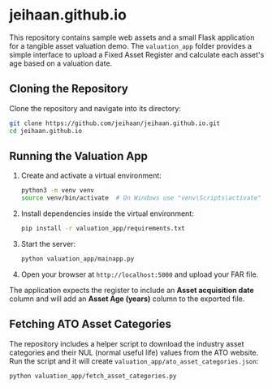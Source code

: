# jeihaan.github.io

This repository contains sample web assets and a small Flask application for a tangible asset valuation demo. The `valuation_app` folder provides a simple interface to upload a Fixed Asset Register and calculate each asset's age based on a valuation date.

## Cloning the Repository

Clone the repository and navigate into its directory:

```bash
git clone https://github.com/jeihaan/jeihaan.github.io.git
cd jeihaan.github.io
```


## Running the Valuation App

1. Create and activate a virtual environment:
   ```bash
   python3 -m venv venv
   source venv/bin/activate  # On Windows use "venv\Scripts\activate"
   ```
2. Install dependencies inside the virtual environment:
   ```bash
   pip install -r valuation_app/requirements.txt
   ```
3. Start the server:
   ```bash
   python valuation_app/mainapp.py
   ```
4. Open your browser at `http://localhost:5000` and upload your FAR file.

The application expects the register to include an **Asset acquisition date** column and will add an **Asset Age (years)** column to the exported file.

## Fetching ATO Asset Categories

The repository includes a helper script to download the industry asset
categories and their NUL (normal useful life) values from the ATO website.
Run the script and it will create `valuation_app/ato_asset_categories.json`:

```bash
python valuation_app/fetch_asset_categories.py
```
